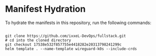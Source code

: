 
# Manifest Hydration

To hydrate the manifests in this repository, run the following commands:

```shell

git clone https://github.com/ixxeL-DevOps/fullstack.git
# cd into the cloned directory
git checkout 17538e532f857755e4418282e20313798241299c
helm template . --name-template wireguard-k0s --include-crds
```